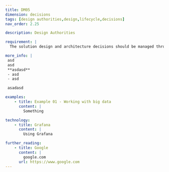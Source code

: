 ```yaml
---
title: DM05
dimension: decisions
tags: [design authorities,design,lifecycle,decisions]
nav_order: 2.25

description: Design Authorities

requirement: |
  The solution design and architecture decisions should be managed through local programme design authorities and TRG at the appropriate stages of the lifecycle. The relevant Lead Architects and Subject Matter Experts (SMEs) are engaged and are supportive.

more_info: |
 asd
 asd
 **asdasd**
 - asd 
 - asd

 asadasd

examples: 
    - title: Example 01 - Working with big data
      content: |
        Something

technology:
    - title: Grafana
      content: |
        Using Grafana

further_reading:
    - title: Google
      content: |
        google.com
      url: https://www.google.com
---
```

